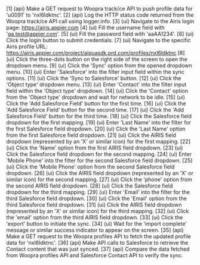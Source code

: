 [1] (api) Make a GET request to Woopra track/ce API to push profile data for 'u0091' to 'nxl6ldktnc'.
[2] (api) Log the HTTP status code returned from the Woopra track/ce API call using logger.info.
[3] (ui) Navigate to the Airis login page: https://airis.appier.com
[4] (ui) Fill the username field with 'qa.test@appier.com'.
[5] (ui) Fill the password field with 'aaAA1234'.
[6] (ui) Click the login button to submit credentials.
[7] (ui) Navigate to the specific Airis profile URL: https://airis.appier.com/project/aiquasdk.prd.com/profiles/nxl6ldktnc
[8] (ui) Click the three-dots button on the right side of the screen to open the dropdown menu.
[9] (ui) Click the 'Sync' option from the opened dropdown menu.
[10] (ui) Enter 'Salesforce' into the filter input field within the sync options.
[11] (ui) Click the 'Sync to Salesforce' button.
[12] (ui) Click the 'Object type' dropdown menu.
[13] (ui) Enter 'Contact' into the filter input field within the 'Object type' dropdown.
[14] (ui) Click the 'Contact' option from the 'Object type' dropdown and wait for network to be idle.
[15] (ui) Click the 'Add Salesforce Field' button for the first time.
[16] (ui) Click the 'Add Salesforce Field' button for the second time.
[17] (ui) Click the 'Add Salesforce Field' button for the third time.
[18] (ui) Click the Salesforce field dropdown for the first mapping.
[19] (ui) Enter 'Last Name' into the filter for the first Salesforce field dropdown.
[20] (ui) Click the 'Last Name' option from the first Salesforce field dropdown.
[21] (ui) Click the AIRIS field dropdown (represented by an 'X' or similar icon) for the first mapping.
[22] (ui) Click the 'Name' option from the first AIRIS field dropdown.
[23] (ui) Click the Salesforce field dropdown for the second mapping.
[24] (ui) Enter 'Mobile Phone' into the filter for the second Salesforce field dropdown.
[25] (ui) Click the 'Mobile Phone' option from the second Salesforce field dropdown.
[26] (ui) Click the AIRIS field dropdown (represented by an 'X' or similar icon) for the second mapping.
[27] (ui) Click the 'phone' option from the second AIRIS field dropdown.
[28] (ui) Click the Salesforce field dropdown for the third mapping.
[29] (ui) Enter 'Email' into the filter for the third Salesforce field dropdown.
[30] (ui) Click the 'Email' option from the third Salesforce field dropdown.
[31] (ui) Click the AIRIS field dropdown (represented by an 'X' or similar icon) for the third mapping.
[32] (ui) Click the 'email' option from the third AIRIS field dropdown.
[33] (ui) Click the 'export' button to initiate the sync.
[34] (ui) Wait for the 'import complete' message or similar success indicator to appear on the screen.
[35] (api) Make a GET request to the Woopra profiles API to fetch the updated profile data for 'nxl6ldktnc'.
[36] (api) Make API calls to Salesforce to retrieve the Contact content that was just synced.
[37] (api) Compare the data fetched from Woopra profiles API and Salesforce Contact API to verify the sync.
